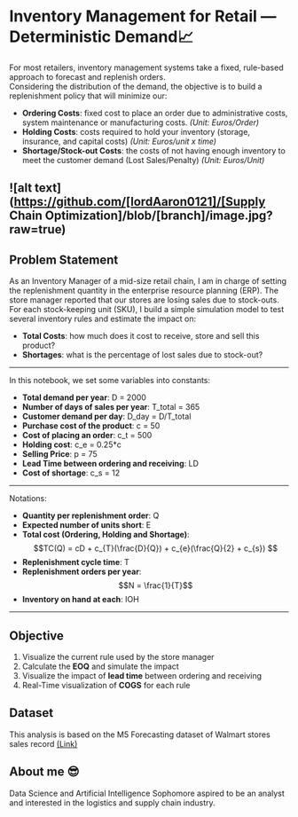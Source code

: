 # Inventory Management for Retail — Deterministic Demand📈
For most retailers, inventory management systems take a fixed, rule-based approach to forecast and replenish orders. <br>
Considering the distribution of the demand, the objective is to build a replenishment policy that will minimize our: <br>
- **Ordering Costs**: fixed cost to place an order due to administrative costs, system maintenance or manufacturing costs. *(Unit: Euros/Order)*
- **Holding Costs**: costs required to hold your inventory (storage, insurance, and capital costs) *(Unit: Euros/unit x time)*
- **Shortage/Stock-out Costs**: the costs of not having enough inventory to meet the customer demand (Lost Sales/Penalty) *(Unit: Euros/Unit)*

## ![alt text](https://github.com/[lordAaron0121]/[Supply Chain Optimization]/blob/[branch]/image.jpg?raw=true)

<a id = 'problem statement'></a>
## Problem Statement
As an Inventory Manager of a mid-size retail chain, I am in charge of setting the replenishment quantity in the enterprise resource planning (ERP). The store manager reported that our stores are losing sales due to stock-outs. For each stock-keeping unit (SKU), I build a simple simulation model to test several inventory rules and estimate the impact on:
- **Total Costs**: how much does it cost to receive, store and sell this product?
- **Shortages**: what is the percentage of lost sales due to stock-out?
---
In this notebook, we set some variables into constants:
- **Total demand per year**: D = 2000
- **Number of days of sales per year**: T_total = 365
- **Customer demand per day**: D_day = D/T_total
- **Purchase cost of the product**: c = 50
- **Cost of placing an order**: c_t = 500
- **Holding cost**: c_e = 0.25*c
- **Selling Price**: p = 75
- **Lead Time between ordering and receiving**: LD
- **Cost of shortage**: c_s = 12
---
Notations:
- **Quantity per replenishment order**: Q
- **Expected number of units short**: E
- **Total cost (Ordering, Holding and Shortage)**: $$TC(Q) = cD + c_{T}(\frac{D}{Q}) + c_{e}(\frac{Q}{2} + c_{s}) $$
- **Replenishment cycle time**: T
- **Replenishment orders per year**: $$N = \frac{1}{T}$$
- **Inventory on hand at each**: IOH
---
## Objective
1. Visualize the current rule used by the store manager
2. Calculate the **EOQ** and simulate the impact
3. Visualize the impact of **lead time** between ordering and receiving
4. Real-Time visualization of **COGS** for each rule

## Dataset
This analysis is based on the M5 Forecasting dataset of Walmart stores sales record [(Link)](https://www.kaggle.com/c/m5-forecasting-accuracy)

## About me 😎
Data Science and Artificial Intelligence Sophomore aspired to be an analyst and interested in the logistics and supply chain industry.
